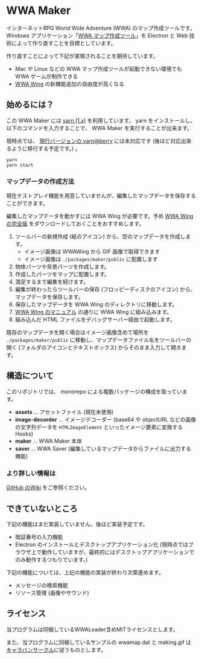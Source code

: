 WWA Maker
===

インターネットRPG World Wide Adventure (WWA) のマップ作成ツールです。 Windows アプリケーション「[WWA マップ作成ツール](https://wwajp.com/making.html)」を Electron と Web 技術によって作り直すことを目標としています。

作り直すことによって下記が実現されることを期待しています。

- Mac や Linux などの WWA マップ作成ツールが起動できない環境でも WWA ゲームが制作できる
- [WWA Wing](https://github.com/WWAWing/WWAWing) の新機能追加の自由度が高くなる

## 始めるには？
この WWA Maker には [yarn (1.x)](https://classic.yarnpkg.com/ja/) を利用しています。
yarn をインストールし、以下のコマンドを入力することで、 WWA Maker を実行することが出来ます。

現時点では、 [現行バージョンの yarn@berry](https://yarnpkg.com/) には未対応です (後ほど対応出来るように移行する予定です。) 。

```
yarn
yarn start
```

### マップデータの作成方法
現在テストプレイ機能を用意していませんが、編集したマップデータを保存することができます。

編集したマップデータを動かすには WWA Wing が必要です。予め [WWA Wing の完全版](https://wwawing.com/) をダウンロードしておくことをおすすめします。

1. ツールバーの新規作成 (紙のアイコン) から、空のマップデータを作成します。
    - イメージ画像は WWAWing から GIF 画像で取得できます
    - イメージ画像は `./packages/maker/public` に配置します
2. 物体パーツや背景パーツを作成します。
3. 作成したパーツをマップに配置します。
4. 満足するまで編集を続けます。
5. 編集が終わったらツールバーの保存 (フロッピーディスクのアイコン) から、マップデータを保存します。
6. 保存したマップデータを WWA Wing のディレクトリに移動します。
7. [WWA Wing のマニュアル](https://wwawing.com/wing/manual.html) の通りに WWA Wing に組み込みます。
8. 組み込んだ HTML ファイルをデバッグサーバー経由で起動します。

既存のマップデータを開く場合はイメージ画像含めて場所を `./packages/maker/public` に移動し、マップデータファイル名をツールバーの開く (フォルダのアイコンとテキストボックス) からそのまま入力して開きます。

## 構造について
このリポジトリでは、 monorepo による複数パッケージの構成を取っています。

- **assets** ... アセットファイル (現在未使用)
- **image-decorder** ... イメージデコーダー (base64 や objectURL などの画像の文字列データを `HTMLImageElement` といったイメージ要素に変換する Hooks)
- **maker** ... WWA Maker 本体
- **saver** ... WWA Saver (編集しているマップデータからファイルに出力する機能)

### より詳しい情報は
[GitHub のWiki](https://github.com/WWAWing/WWAMaker/wiki/) をご参照ください。

## できていないところ
下記の機能はまだ実装していません。後ほど実装予定です。

- 暗証番号の入力機能
- Electron のインストールとデスクトップアプリケーション化 (現時点ではブラウザ上で動作していますが、最終的にはデスクトップアプリケーションでのみ動作するつもりでいます。)

下記の機能については、上記の機能の実装が終わり次第進めます。

- メッセージの検索機能
- リソース管理 (画像やサウンド)

## ライセンス
当プログラムは同梱しているWWALoader含めMITライセンスとします。

また、当プログラムに同梱しているサンプルの wwamap.dat と making.gif は[キャラバンサークル](http://www.wwajp.com)に従うものとします。
